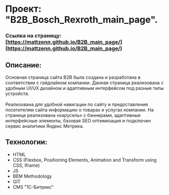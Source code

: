# Проект: "B2B_Bosch_Rexroth_main_page".

### Ссылка на страницу: [https://mattzenn.github.io/B2B_main_page/](https://mattzenn.github.io/B2B_main_page/)

## Описание:

Основная страница сайта B2B была создана и разработана в соответствии с гайдлайном компании. Данная страница реализована с удобным UI/UX дизайном и адаптивным интерфейсом под разные типы устройств. <br><br>Реализована для удобной навигации по сайту и предоставления посетителям сайта информацию о товарах и услугах компании. На странице реализована «карусель» с баннерами, адаптивные интерфейсные элементы, базовая SEO оптимизация и подключен сервис аналитики Яндекс Метрика.

## Технологии:

* HTML
* CSS (Flexbox, Positioning Elements, Animation and Transform using CSS, Iframe)
* JS
* BEM Methodology
* GIT
* CMS "1С-Битрикс"

